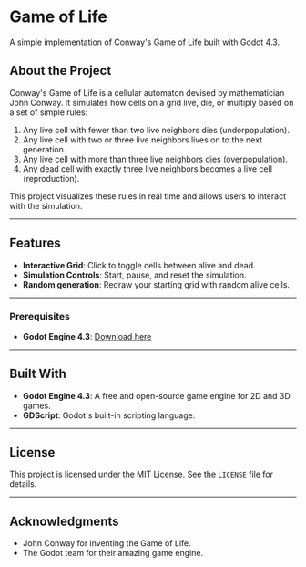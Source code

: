 # Game of Life

A simple implementation of Conway's Game of Life built with Godot 4.3.

## About the Project

Conway's Game of Life is a cellular automaton devised by mathematician John Conway. It simulates how cells on a grid live, die, or multiply based on a set of simple rules:

1. Any live cell with fewer than two live neighbors dies (underpopulation).
2. Any live cell with two or three live neighbors lives on to the next generation.
3. Any live cell with more than three live neighbors dies (overpopulation).
4. Any dead cell with exactly three live neighbors becomes a live cell (reproduction).

This project visualizes these rules in real time and allows users to interact with the simulation.

---

## Features

- **Interactive Grid**: Click to toggle cells between alive and dead.
- **Simulation Controls**: Start, pause, and reset the simulation.
- **Random generation**: Redraw your starting grid with random alive cells.

---


### Prerequisites

- **Godot Engine 4.3**: [Download here](https://godotengine.org/download)


---

## Built With

- **Godot Engine 4.3**: A free and open-source game engine for 2D and 3D games.
- **GDScript**: Godot's built-in scripting language.

---

## License

This project is licensed under the MIT License. See the `LICENSE` file for details.

---

## Acknowledgments

- John Conway for inventing the Game of Life.
- The Godot team for their amazing game engine.

